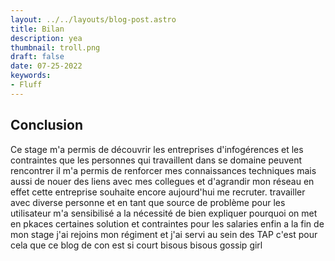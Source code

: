 ```yaml
---
layout: ../../layouts/blog-post.astro
title: Bilan 
description: yea
thumbnail: troll.png
draft: false
date: 07-25-2022
keywords:
- Fluff
---
```

## Conclusion
Ce stage m'a permis de découvrir les entreprises d'infogérences et les contraintes que les personnes qui travaillent dans se domaine peuvent rencontrer il m'a permis de renforcer mes connaissances techniques mais aussi de nouer des liens avec mes collegues et d'agrandir mon réseau en effet cette entreprise souhaite encore aujourd'hui me recruter.
travailler avec diverse personne et en tant que source de problème pour les utilisateur m'a sensibilisé a la nécessité de bien expliquer pourquoi on met en pkaces certaines solution et contraintes pour les salaries
enfin a la fin de mon stage j'ai rejoins mon régiment et j'ai servi au sein des TAP c'est pour cela que ce blog de con est si court 
bisous bisous gossip girl
